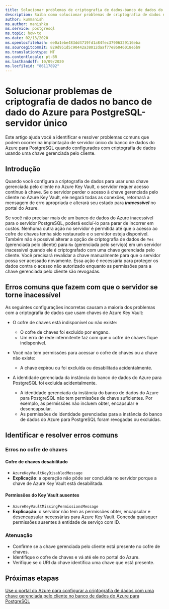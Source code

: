 ```yaml
---
title: Solucionar problemas de criptografia de dados-banco de dados do Azure para PostgreSQL-servidor único
description: Saiba como solucionar problemas de criptografia de dados no banco de dado do Azure para PostgreSQL-servidor único
author: kummanish
ms.author: manishku
ms.service: postgresql
ms.topic: how-to
ms.date: 02/13/2020
ms.openlocfilehash: ee0a1ebe483dd4719fd1a84fec37906329116eba
ms.sourcegitcommit: 829d951d5c90442a38012daaf77e86046018e5b9
ms.translationtype: MT
ms.contentlocale: pt-BR
ms.lasthandoff: 10/09/2020
ms.locfileid: "86117892"
---
```

# <a name="troubleshoot-data-encryption-in-azure-database-for-postgresql---single-server"></a>Solucionar problemas de criptografia de dados no banco de dado do Azure para PostgreSQL-servidor único

Este artigo ajuda você a identificar e resolver problemas comuns que podem ocorrer na implantação de servidor único do banco de dados do Azure para PostgreSQL quando configurados com criptografia de dados usando uma chave gerenciada pelo cliente.

## <a name="introduction"></a>Introdução

Quando você configura a criptografia de dados para usar uma chave gerenciada pelo cliente no Azure Key Vault, o servidor requer acesso contínuo à chave. Se o servidor perder o acesso à chave gerenciada pelo cliente no Azure Key Vault, ele negará todas as conexões, retornará a mensagem de erro apropriada e alterará seu estado para ***inacessível*** no portal do Azure.

Se você não precisar mais de um banco de dados do Azure inacessível para o servidor PostgreSQL, poderá excluí-lo para parar de incorrer em custos. Nenhuma outra ação no servidor é permitida até que o acesso ao cofre de chaves tenha sido restaurado e o servidor esteja disponível. Também não é possível alterar a opção de criptografia de dados de `Yes` (gerenciada pelo cliente) para `No` (gerenciada pelo serviço) em um servidor inacessível quando ele é criptografado com uma chave gerenciada pelo cliente. Você precisará revalidar a chave manualmente para que o servidor possa ser acessado novamente. Essa ação é necessária para proteger os dados contra o acesso não autorizado enquanto as permissões para a chave gerenciada pelo cliente são revogadas.

## <a name="common-errors-causing-server-to-become-inaccessible"></a>Erros comuns que fazem com que o servidor se torne inacessível

As seguintes configurações incorretas causam a maioria dos problemas com a criptografia de dados que usam chaves de Azure Key Vault:

- O cofre de chaves está indisponível ou não existe:
  - O cofre de chaves foi excluído por engano.
  - Um erro de rede intermitente faz com que o cofre de chaves fique indisponível.

- Você não tem permissões para acessar o cofre de chaves ou a chave não existe:
  - A chave expirou ou foi excluída ou desabilitada acidentalmente.
- A identidade gerenciada da instância do banco de dados do Azure para PostgreSQL foi excluída acidentalmente.
  - A identidade gerenciada da instância do banco de dados do Azure para PostgreSQL não tem permissões de chave suficientes. Por exemplo, as permissões não incluem obter, encapsular e desencapsular.
  - As permissões de identidade gerenciadas para a instância do banco de dados do Azure para PostgreSQL foram revogadas ou excluídas.

## <a name="identify-and-resolve-common-errors"></a>Identificar e resolver erros comuns

### <a name="errors-on-the-key-vault"></a>Erros no cofre de chaves

#### <a name="disabled-key-vault"></a>Cofre de chaves desabilitado

- `AzureKeyVaultKeyDisabledMessage`
- **Explicação**: a operação não pôde ser concluída no servidor porque a chave de Azure Key Vault está desabilitada.

#### <a name="missing-key-vault-permissions"></a>Permissões do Key Vault ausentes

- `AzureKeyVaultMissingPermissionsMessage`
- **Explicação**: o servidor não tem as permissões obter, encapsular e desencapsular necessárias para Azure Key Vault. Conceda quaisquer permissões ausentes à entidade de serviço com ID.

### <a name="mitigation"></a>Atenuação

- Confirme se a chave gerenciada pelo cliente está presente no cofre de chaves.
- Identifique o cofre de chaves e vá até ele no portal do Azure.
- Verifique se o URI da chave identifica uma chave que está presente.

## <a name="next-steps"></a>Próximas etapas

[Use o portal do Azure para configurar a criptografia de dados com uma chave gerenciada pelo cliente no banco de dados do Azure para PostgreSQL](howto-data-encryption-portal.md)
